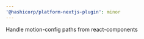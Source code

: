 ```yaml
---
'@hashicorp/platform-nextjs-plugin': minor
---
```


Handle motion-config paths from react-components
